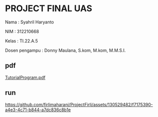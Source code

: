 # PROJECT FINAL UAS 

Nama : Syahril Haryanto

NIM : 312210668

Kelas : TI.22.A.5

Dosen pengampu : Donny Maulana, S.kom, M.kom, M.M.S.I.

## pdf

[TutorialProgram.pdf](https://github.com/Syhrlhrynt/ProjectUAS/files/13950013/TutorialProgram.pdf)


## run

https://github.com/firlimaharani/ProjectFirli/assets/130529482/f7175390-a4e3-4c71-b844-a7dc836c8b1e


